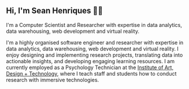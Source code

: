 ## Hi, I'm Sean Henriques 👋🏻

I'm a Computer Scientist and Researcher with expertise in data analytics, data warehousing, web development and virtual reality.

I'm a highly organised software engineer and researcher with expertise in data analytics, data warehousing, web development and virtual reality.  I enjoy designing and implementing research projects, translating data into actionable insights, and developing engaging learning resources.  I am currently employed as a Psychology Technician at the [Institute of Art, Design + Technology](https://iadt.ie), where I teach staff and students how to conduct research with immersive technologies.

<!--
**henriquessean/henriquessean** is a ✨ _special_ ✨ repository because its `README.md` (this file) appears on your GitHub profile.

Here are some ideas to get you started:

- 🔭 I’m currently working on ...
- 🌱 I’m currently learning ...
- 👯 I’m looking to collaborate on ...
- 🤔 I’m looking for help with ...
- 💬 Ask me about ...
- 📫 How to reach me: ...
- 😄 Pronouns: ...
- ⚡ Fun fact: ...
-->
